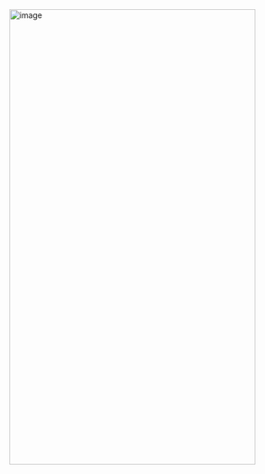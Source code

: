 <img width="438" height="810" alt="image" src="https://github.com/user-attachments/assets/4d4c7d64-e2a7-4e24-a10c-73b73402cc2f" />
